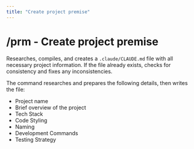 ```yaml
---
title: "Create project premise"
---
```


# /prm - Create project premise

Researches, compiles, and creates a `.claude/CLAUDE.md` file with all necessary project information. If the file already exists, checks for consistency and fixes any inconsistencies.

The command researches and prepares the following details, then writes the file:
- Project name
- Brief overview of the project
- Tech Stack
- Code Styling
- Naming
- Development Commands
- Testing Strategy